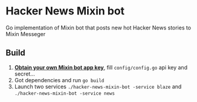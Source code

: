 # Hacker News Mixin bot
Go implementation of Mixin bot that posts new hot Hacker News stories to Mixin Messeger

## Build
1. [**Obtain your own Mixin bot app key**](https://developers.mixin.one/dashboard), fill `config/config.go` api key and secret...
2. Got dependencies and run `go build`
3. Launch two services `./hacker-news-mixin-bot -service blaze` and `./hacker-news-mixin-bot -service news`
